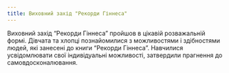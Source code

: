 ```yaml
---
title: Виховний захід "Рекорди Гіннеса"
---
```


Виховний захід “Рекорди Гіннеса” пройшов в цікавій розважальній формі. Дівчата та хлопці познайомилися з можливостями і здібностями людей, які занесені до книги “Рекорди Гіннеса”. Навчилися усвідомлювати свої індивідуальні можливості, затвердили прагнення до самовдосконалювання.
<slideshow id="_/72157649177612795" />
